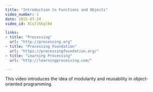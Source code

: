 ```yaml
---
title: "Introduction to Functions and Objects"
video_number: 1
date: 2015-07-24
video_id: XCu7JSkgl04

links: 
- title: "Processing"
  url: "http://processing.org"
- title: "Processing Foundation"
  url: "https://processingfoundation.org/"
- title: "Learning Processing"
  url: "http://learningprocessing.com/"

---
```


This video introduces the idea of modularity and reusability in object-oriented programming.